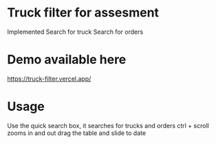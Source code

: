 # Truck filter for assesment

Implemented 
Search for truck
Search for orders

# Demo available here
https://truck-filter.vercel.app/

# Usage
Use the quick search box, it searches for trucks and orders
ctrl + scroll zooms in and out
drag the table and slide to date




